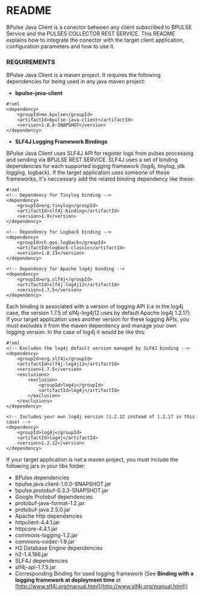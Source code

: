 # README #

BPulse Java Client is a conector between any client subscribed to BPULSE Service and the PULSES COLLECTOR REST SERVICE.
This README explains how to integrate the conector with the target client application, configuration parameters and how to use it.

### REQUIREMENTS ###

BPulse Java Client is a maven project. It requires the following dependencies for being used in any java maven project:

* **bpulse-java-client**


```
#!xml
<dependency>
	<groupId>me.bpulse</groupId>
	<artifactId>bpulse-java-client</artifactId>
	<version>1.0.0-SNAPSHOT</version>
</dependency>

```

* **SLF4J Logging Framework Bindings**

BPulse Java Client uses SLF4J API for register logs from pulses processing and sending via BPULSE REST SERVICE. SLF4J uses a set of binding dependencies for each
supported logging framework (log4j, tinylog, jdk logging, logback). If the target application uses someone of these frameworks, it's neccessary add the related 
binding dependency like these:


```
#!xml
<!-- Dependency for Tinylog binding -->
<dependency>
	<groupId>org.tinylog</groupId>
	<artifactId>slf4j-binding</artifactId>
	<version>1.0</version>
</dependency>

<!-- Dependency for Logback binding -->
<dependency>
	<groupId>ch.qos.logback</groupId>
	<artifactId>logback-classic</artifactId>
	<version>1.0.13</version>
</dependency>

<!-- Dependency for Apache log4j binding -->
<dependency> 
	<groupId>org.slf4j</groupId> 
	<artifactId>slf4j-log4j12</artifactId> 
	<version>1.7.5</version> 
</dependency>

```

Each binding is associated with a version of logging API (i.e in the log4j case, the version 1.7.5 of slf4j-log4j12 uses by default Apache log4j 1.2.17).
If your target application uses another version for these logging APIs, you must excludes it from the maven dependency and manage your own logging version. 
In the case of log4j it would be like this:


```
#!xml
<!-- Excludes the log4j default version managed by SLF4J binding -->
<dependency> 
	<groupId>org.slf4j</groupId> 
	<artifactId>slf4j-log4j12</artifactId> 
	<version>1.7.5</version> 
	<exclusions> 
		<exclusion> 
			<groupId>log4j</groupId> 
			<artifactId>log4j</artifactId> 
		</exclusion> 
	</exclusions> 
</dependency>

<!-- Includes your own log4j version (1.2.12 instead of 1.2.17 in this case) -->
<dependency> 
	<groupId>log4j</groupId> 
	<artifactId>log4j</artifactId> 
	<version>1.2.12</version> 
</dependency>

```

If your target application is not a maven project, you must include the following jars in your libs folder:

* BPulse dependencies
 * bpulse.java.client-1.0.0-SNAPSHOT.jar
 * bpulse.protobuf-0.3.3-SNAPSHOT.jar
* Google Protobuf dependencies
 * protobuf-java-format-1.2.jar
 * protobuf-java.2.5.0.jar
* Apache http dependencies
 * httpclient-4.4.1.jar
 * httpcore-4.4.1.jar
 * commons-logging-1.2.jar
 * commons-codec-1.9.jar
* H2 Database Engine dependencies
 * h2-1.4.186.jar
* SLF4J dependencies
 * slf4j-api-1.7.5.jar
 * Corresponding Binding for used logging framework (See **Binding with a logging framework at deployment time** at [http://www.slf4j.org/manual.html](http://www.slf4j.org/manual.html))